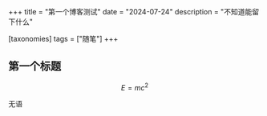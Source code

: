 +++
title = "第一个博客测试"
date = "2024-07-24"
description = "不知道能留下什么"

[taxonomies]
tags = ["随笔"]
+++

## 第一个标题

$$ E = mc^2 $$

无语